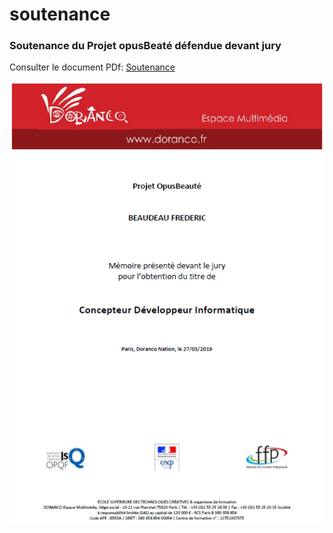 # soutenance

### Soutenance du Projet opusBeaté défendue devant jury
Consulter le document PDf: [Soutenance](https://github.com/DobyLov/soutenance/blob/main/FBeaudeau_Soutenance_V16032019_VFinale05.pdf)

[<img src="https://github.com/DobyLov/soutenance/blob/main/pgarde_soutenance.png">](https://github.com/DobyLov/soutenance/blob/main/FBeaudeau_Soutenance_V16032019_VFinale05.pdf)
